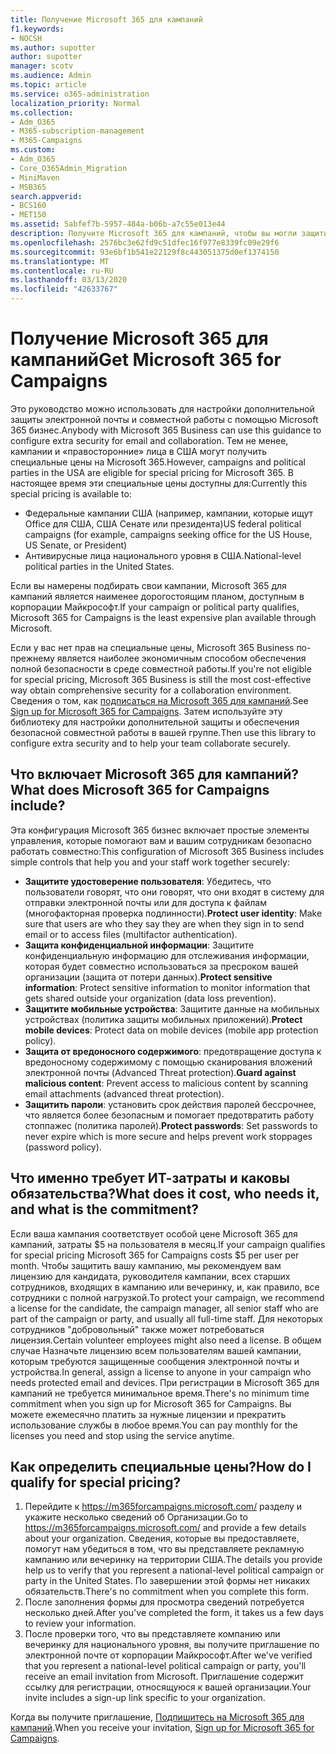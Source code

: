 ```yaml
---
title: Получение Microsoft 365 для кампаний
f1.keywords:
- NOCSH
ms.author: supotter
author: supotter
manager: scotv
ms.audience: Admin
ms.topic: article
ms.service: o365-administration
localization_priority: Normal
ms.collection:
- Adm_O365
- M365-subscription-management
- M365-Campaigns
ms.custom:
- Adm_O365
- Core_O365Admin_Migration
- MiniMaven
- MSB365
search.appverid:
- BCS160
- MET150
ms.assetid: 5abfef7b-5957-484a-b06b-a7c55e013e44
description: Получите Microsoft 365 для кампаний, чтобы вы могли защитить кампанию от угроз циберсекурити до электронной почты, данных и коммуникаций.
ms.openlocfilehash: 2576bc3e62fd9c51dfec16f977e8339fc09e29f6
ms.sourcegitcommit: 93e6bf1b541e22129f8c443051375d0ef1374150
ms.translationtype: MT
ms.contentlocale: ru-RU
ms.lasthandoff: 03/13/2020
ms.locfileid: "42633767"
---
```

# <a name="get-microsoft-365-for-campaigns"></a><span data-ttu-id="e7ca1-103">Получение Microsoft 365 для кампаний</span><span class="sxs-lookup"><span data-stu-id="e7ca1-103">Get Microsoft 365 for Campaigns</span></span>

<span data-ttu-id="e7ca1-104">Это руководство можно использовать для настройки дополнительной защиты электронной почты и совместной работы с помощью Microsoft 365 бизнес.</span><span class="sxs-lookup"><span data-stu-id="e7ca1-104">Anybody with Microsoft 365 Business can use this guidance to configure extra security for email and collaboration.</span></span> <span data-ttu-id="e7ca1-105">Тем не менее, кампании и «правосторонние» лица в США могут получить специальные цены на Microsoft 365.</span><span class="sxs-lookup"><span data-stu-id="e7ca1-105">However, campaigns and political parties in the USA are eligible for special pricing for Microsoft 365.</span></span> <span data-ttu-id="e7ca1-106">В настоящее время эти специальные цены доступны для:</span><span class="sxs-lookup"><span data-stu-id="e7ca1-106">Currently this special pricing is available to:</span></span>
- <span data-ttu-id="e7ca1-107">Федеральные кампании США (например, кампании, которые ищут Office для США, США Сенате или президента)</span><span class="sxs-lookup"><span data-stu-id="e7ca1-107">US federal political campaigns (for example, campaigns seeking office for the US House, US Senate, or President)</span></span>
- <span data-ttu-id="e7ca1-108">Антивирусные лица национального уровня в США.</span><span class="sxs-lookup"><span data-stu-id="e7ca1-108">National-level political parties in the United States.</span></span>

<span data-ttu-id="e7ca1-109">Если вы намерены подбирать свои кампании, Microsoft 365 для кампаний является наименее дорогостоящим планом, доступным в корпорации Майкрософт.</span><span class="sxs-lookup"><span data-stu-id="e7ca1-109">If your campaign or political party qualifies, Microsoft 365 for Campaigns is the least expensive plan available through Microsoft.</span></span>  

<span data-ttu-id="e7ca1-110">Если у вас нет прав на специальные цены, Microsoft 365 Business по-прежнему является наиболее экономичным способом обеспечения полной безопасности в среде совместной работы.</span><span class="sxs-lookup"><span data-stu-id="e7ca1-110">If you're not eligible for special pricing, Microsoft 365 Business is still the most cost-effective way obtain comprehensive security for a collaboration environment.</span></span> <span data-ttu-id="e7ca1-111">Сведения о том, как [подписаться на Microsoft 365 для кампаний](m365-campaigns-sign-up.md).</span><span class="sxs-lookup"><span data-stu-id="e7ca1-111">See [Sign up for Microsoft 365 for Campaigns](m365-campaigns-sign-up.md).</span></span> <span data-ttu-id="e7ca1-112">Затем используйте эту библиотеку для настройки дополнительной защиты и обеспечения безопасной совместной работы в вашей группе.</span><span class="sxs-lookup"><span data-stu-id="e7ca1-112">Then use this library to configure extra security and to help your team collaborate securely.</span></span> 

## <a name="what-does-microsoft-365-for-campaigns-include"></a><span data-ttu-id="e7ca1-113">Что включает Microsoft 365 для кампаний?</span><span class="sxs-lookup"><span data-stu-id="e7ca1-113">What does Microsoft 365 for Campaigns include?</span></span>
<span data-ttu-id="e7ca1-114">Эта конфигурация Microsoft 365 бизнес включает простые элементы управления, которые помогают вам и вашим сотрудникам безопасно работать совместно:</span><span class="sxs-lookup"><span data-stu-id="e7ca1-114">This configuration of Microsoft 365 Business includes simple controls that help you and your staff work together securely:</span></span> 
- <span data-ttu-id="e7ca1-115">**Защитите удостоверение пользователя**: Убедитесь, что пользователи говорят, что они говорят, что они входят в систему для отправки электронной почты или для доступа к файлам (многофакторная проверка подлинности).</span><span class="sxs-lookup"><span data-stu-id="e7ca1-115">**Protect user identity**: Make sure that users are who they say they are when they sign in to send email or to access files (multifactor authentication).</span></span>
- <span data-ttu-id="e7ca1-116">**Защита конфиденциальной информации**: Защитите конфиденциальную информацию для отслеживания информации, которая будет совместно использоваться за пресроком вашей организации (защита от потери данных).</span><span class="sxs-lookup"><span data-stu-id="e7ca1-116">**Protect sensitive information**: Protect sensitive information to monitor information that gets shared outside your organization (data loss prevention).</span></span>
- <span data-ttu-id="e7ca1-117">**Защитите мобильные устройства**: Защитите данные на мобильных устройствах (политика защиты мобильных приложений).</span><span class="sxs-lookup"><span data-stu-id="e7ca1-117">**Protect mobile devices**: Protect data on mobile devices (mobile app protection policy).</span></span>
- <span data-ttu-id="e7ca1-118">**Защита от вредоносного содержимого**: предотвращение доступа к вредоносному содержимому с помощью сканирования вложений электронной почты (Advanced Threat protection).</span><span class="sxs-lookup"><span data-stu-id="e7ca1-118">**Guard against malicious content**: Prevent access to malicious content by scanning email attachments (advanced threat protection).</span></span>
- <span data-ttu-id="e7ca1-119">**Защитить пароли**: установить срок действия паролей бессрочнее, что является более безопасным и помогает предотвратить работу стоппажес (политика паролей).</span><span class="sxs-lookup"><span data-stu-id="e7ca1-119">**Protect passwords**: Set passwords to never expire which is more secure and helps prevent work stoppages (password policy).</span></span> 


## <a name="what-does-it-cost-who-needs-it-and-what-is-the-commitment"></a><span data-ttu-id="e7ca1-120">Что именно требует ИТ-затраты и каковы обязательства?</span><span class="sxs-lookup"><span data-stu-id="e7ca1-120">What does it cost, who needs it, and what is the commitment?</span></span>
<span data-ttu-id="e7ca1-121">Если ваша кампания соответствует особой цене Microsoft 365 для кампаний, затраты $5 на пользователя в месяц.</span><span class="sxs-lookup"><span data-stu-id="e7ca1-121">If your campaign qualifies for special pricing Microsoft 365 for Campaigns costs $5 per user per month.</span></span> <span data-ttu-id="e7ca1-122">Чтобы защитить вашу кампанию, мы рекомендуем вам лицензию для кандидата, руководителя кампании, всех старших сотрудников, входящих в кампанию или вечеринку, и, как правило, все сотрудники с полной нагрузкой.</span><span class="sxs-lookup"><span data-stu-id="e7ca1-122">To protect your campaign, we recommend a license for the candidate, the campaign manager, all senior staff who are part of the campaign or party, and usually all full-time staff.</span></span> <span data-ttu-id="e7ca1-123">Для некоторых сотрудников "добровольный" также может потребоваться лицензия.</span><span class="sxs-lookup"><span data-stu-id="e7ca1-123">Certain volunteer employees might also need a license.</span></span> <span data-ttu-id="e7ca1-124">В общем случае Назначьте лицензию всем пользователям вашей кампании, которым требуются защищенные сообщения электронной почты и устройства.</span><span class="sxs-lookup"><span data-stu-id="e7ca1-124">In general, assign a license to anyone in your campaign who needs protected email and devices.</span></span>
<span data-ttu-id="e7ca1-125">При регистрации в Microsoft 365 для кампаний не требуется минимальное время.</span><span class="sxs-lookup"><span data-stu-id="e7ca1-125">There's no minimum time commitment when you sign up for Microsoft 365 for Campaigns.</span></span> <span data-ttu-id="e7ca1-126">Вы можете ежемесячно платить за нужные лицензии и прекратить использование службы в любое время.</span><span class="sxs-lookup"><span data-stu-id="e7ca1-126">You can pay monthly for the licenses you need and stop using the service anytime.</span></span>

## <a name="how-do-i-qualify-for-special-pricing"></a><span data-ttu-id="e7ca1-127">Как определить специальные цены?</span><span class="sxs-lookup"><span data-stu-id="e7ca1-127">How do I qualify for special pricing?</span></span>

1. <span data-ttu-id="e7ca1-128">Перейдите к https://m365forcampaigns.microsoft.com/ разделу и укажите несколько сведений об Организации.</span><span class="sxs-lookup"><span data-stu-id="e7ca1-128">Go to https://m365forcampaigns.microsoft.com/ and provide a few details about your organization.</span></span> <span data-ttu-id="e7ca1-129">Сведения, которые вы предоставляете, помогут нам убедиться в том, что вы представляете рекламную кампанию или вечеринку на территории США.</span><span class="sxs-lookup"><span data-stu-id="e7ca1-129">The details you provide help us to verify that you represent a national-level political campaign or party in the United States.</span></span> <span data-ttu-id="e7ca1-130">По завершении этой формы нет никаких обязательств.</span><span class="sxs-lookup"><span data-stu-id="e7ca1-130">There's no commitment when you complete this form.</span></span> 
2. <span data-ttu-id="e7ca1-131">После заполнения формы для просмотра сведений потребуется несколько дней.</span><span class="sxs-lookup"><span data-stu-id="e7ca1-131">After you've completed the form, it takes us a few days to review your information.</span></span> 
3. <span data-ttu-id="e7ca1-132">После проверки того, что вы представляете компанию или вечеринку для национального уровня, вы получите приглашение по электронной почте от корпорации Майкрософт.</span><span class="sxs-lookup"><span data-stu-id="e7ca1-132">After we've verified that you represent a national-level political campaign or party, you'll receive an email invitation from Microsoft.</span></span> <span data-ttu-id="e7ca1-133">Приглашение содержит ссылку для регистрации, относящуюся к вашей организации.</span><span class="sxs-lookup"><span data-stu-id="e7ca1-133">Your invite includes a sign-up link specific to your organization.</span></span> 

<span data-ttu-id="e7ca1-134">Когда вы получите приглашение, [Подпишитесь на Microsoft 365 для кампаний](m365-campaigns-sign-up.md).</span><span class="sxs-lookup"><span data-stu-id="e7ca1-134">When you receive your invitation, [Sign up for Microsoft 365 for Campaigns](m365-campaigns-sign-up.md).</span></span>


